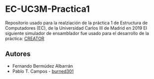 # EC-UC3M-Practica1
Repositorio usado para la realziación de la práctica 1 de Estructura de Computadores (EC), de la Universidad Carlos III de Madrid en 2019
El siguiente simulador de ensamblador fue usado para el desarrollo de la práctica: [CREATOR](https://creatorsim.github.io/creator/)

## Autores
- Fernando Bermúdez Albarrán
- Pablo T. Campos - [burned301](https://github.com/burned301)
